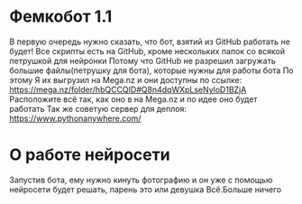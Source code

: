 # Фемкобот 1.1

В первую очередь нужно сказать, что бот, взятий из GitHub работать не будет!
Все скрипты есть на GitHub, кроме нескольких папок со всякой петрушкой для нейронки
Потому что GitHub не разрешил загружать большие файлы(петрушку для бота), которые нужны для работы бота
По этому Я их выгрузил на Mega.nz и они доступны по ссылке: https://mega.nz/folder/hbQCCQID#Q8n4dqWXpLseNyloD1BZjA
Расположите всё так, как оно в на Mega.nz и по идее оно будет работать
Так же советую сервер для деплоя: https://www.pythonanywhere.com/

# О работе нейросети 

Запустив бота, ему нужно кинуть фотографию и он уже с помощью нейросети будет решать, парень это или девушка
Всё.Больше ничего
